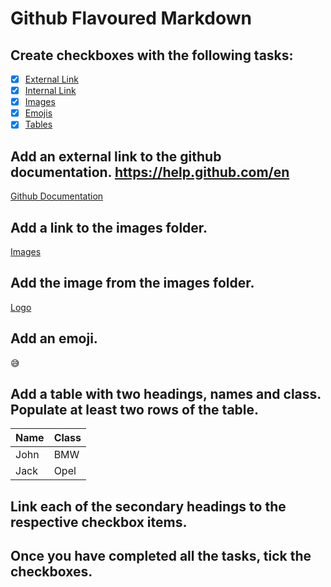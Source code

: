 # Github Flavoured Markdown

## Create checkboxes with the following tasks:  

* [X] [External Link](#external-link)
* [X] [Internal Link](#internal-link)
* [X] [Images](#images)
* [X] [Emojis](#emoji)
* [X] [Tables](#table)

<a name="external-link"> </a>      
## Add an external link to the github documentation. https://help.github.com/en
[Github Documentation](https://help.github.com/en)

<a name="internal-link"> </a> 
## Add a link to the images folder.
[Images](./images)

<a name="images"> </a> 
## Add the image from the images folder.
[Logo](./images/logo.png)

<a name="emoji"> </a> 
## Add an emoji.
:sweat_smile: 

<a name="table"> </a> 
## Add a table with two headings, names and class. Populate at least two rows of the table.

| Name | Class         |
| ---- | ------------- | 
| John | BMW           | 
| Jack | Opel          | 

## Link each of the secondary headings to the respective checkbox items.

## Once you have completed all the tasks, tick the checkboxes.
